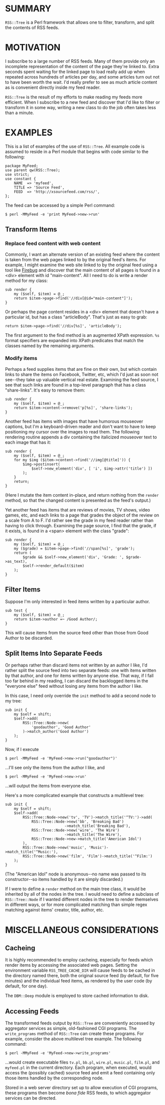 # SUMMARY

`RSS::Tree` is a Perl framework that allows one to filter, transform,
and split the contents of RSS feeds.

# MOTIVATION

I subscribe to a large number of RSS feeds.  Many of them provide only
an incomplete representation of the content of the page they're linked
to.  Extra seconds spent waiting for the linked page to load really
add up when repeated across hundreds of articles per day, and some
articles turn out not to have been worth the wait.  I'd really prefer
to see as much article content as is convenient directly inside my
feed reader.

`RSS::Tree` is the result of my efforts to make reading my feeds more
efficient.  When I subscribe to a new feed and discover that I'd like
to filter or transform it in some way, writing a new class to do the
job often takes less than a minute.

# EXAMPLES

This is a list of examples of the use of `RSS::Tree`.  All example
code is assumed to reside in a Perl module that begins with code
similar to the following:

    package MyFeed;
    use parent qw(RSS::Tree);
    use strict;
    use constant {
        NAME  => 'myfeed',
        TITLE => 'Source Feed',
        FEED  => 'http://xsourcefeed.com/rss/',
    };

The feed can be accessed by a simple Perl command:

    $ perl -MMyFeed -e 'print MyFeed->new->run'

## Transform Items

### Replace feed content with web content

Commonly, I want an alternate version of an existing feed where the
content is taken from the web pages linked to by the original feed's
items.  For example, I might examine the web site linked to by the
original feed using a tool like [Firebug](https://getfirebug.com/) and
discover that the main content of all pages is found in a &lt;div&gt;
element with id "main-content".  All I need to do is write a render
method for my class:

    sub render {
        my ($self, $item) = @_;
        return $item->page->find('//div[@id="main-content"]');
    }

Or perhaps the page content resides in a &lt;div&gt; element that
doesn't have a particular id, but has a class "articleBody".  That's
just as easy to grab:

    return $item->page->find('//div[%s]', 'articleBody');

The first argument to the find method is an augmented XPath
expression.  `%s` format specifiers are expanded into XPath predicates
that match the classes named by the remaining arguments.

### Modify items

Perhaps a feed supplies items that are fine on their own, but which
contain links to share the items on Facebook, Twitter, etc, which I'd
just as soon not see--they take up valuable vertical real estate.
Examining the feed source, I see that such links are found in a
top-level paragraph that has a class "share-links".  It's easy to
remove them:

    sub render {
        my ($self, $item) = @_;
        return $item->content->remove('p[%s]', 'share-links');
    }

Another feed has items with images that have humorous mouseover
captions, but I'm a keyboard-driven reader and don't want to have to
keep positioning my cursor over the images to read them.  The following
rendering routine appends a div containing the italicized mouseover
text to each image that has it:

    sub render {
        my ($self, $item) = @_;
        for my $img ($item->content->find('//img[@title]')) {
            $img->postinsert(
                $self->new_element('div', [ 'i', $img->attr('title') ])
            );
        }
        return;
    }

(Here I mutate the item content in-place, and return nothing from the
`render` method, so that the changed content is presented as the
feed's output.)

Yet another feed has items that are reviews of movies, TV shows, video
games, etc, and each links to a page that grades the object of the
review on a scale from A to F.  I'd rather see the grade in my feed
reader rather than having to click through.  Examining the page
source, I find that the grade, if it exists, is found in a
&lt;span&gt; element with the class "grade":

    sub render {
        my ($self, $item) = @_;
        my ($grade) = $item->page->find('//span[%s]', 'grade');
        return (
            $grade && $self->new_element('div', 'Grade: ', $grade->as_text),
            $self->render_default($item)
        );
    }

## Filter Items

Suppose I'm only interested in feed items written by a particular
author.

    sub test {
        my ($self, $item) = @_;
        return $item->author =~ /Good Author/;
    }

This will cause items from the source feed other than those from Good
Author to be discarded.

## Split Items Into Separate Feeds

Or perhaps rather than discard items not written by an author I like,
I'd rather split the source feed into two separate feeds: one with
items written by that author, and one for items written by anyone
else.  That way, if I fall too far behind in my reading, I can discard
the backlogged items in the "everyone else" feed without losing any
items from the author I like.

In this case, I need only override the `init` method to add a second
node to my tree:

    sub init {
        my $self = shift;
        $self->add(
            RSS::Tree::Node->new(
                'goodauthor', 'Good Author'
            )->match_author('Good Author')
        );
    }

Now, if I execute

    $ perl -MMyFeed -e 'MyFeed->new->run("goodauthor")'

...I'll see only the items from the author I like, and

    $ perl -MMyFeed -e 'MyFeed->new->run'

...will output the items from everyone else.

Here's a more complicated example that constructs a multilevel tree:

    sub init {
        my $self = shift;
        $self->add(
            RSS::Tree::Node->new('tv', 'TV')->match_title('^TV:')->add(
                RSS::Tree::Node->new('bb', 'Breaking Bad')
                               ->match_title('Breaking Bad'),
                RSS::Tree::Node->new('wire', 'The Wire')
                               ->match_title('The Wire'),
                RSS::Tree::Node->new->match_title('American Idol')
            ),
            RSS::Tree::Node->new('music', 'Music')->match_title('^Music:'),
            RSS::Tree::Node->new('film', 'Film')->match_title('^Film:')
        );
    }

(The "American Idol" node is anonymous--no name was passed to its
constructor--so items handled by it are simply discarded.)

If I were to define a `render` method on the main tree class, it would
be inherited by all of the nodes in the tree.  I would need to define
a subclass of `RSS::Tree::Node` if I wanted different nodes in the
tree to render themselves in different ways, or for more complicated
matching than simple regex matching against items' creator, title,
author, etc.

# MISCELLANEOUS CONSIDERATIONS

## Cacheing

It is highly recommended to employ cacheing, especially for feeds
which render items by accessing the associated web pages.  Setting the
environment variable `RSS_TREE_CACHE_DIR` will cause feeds to be
cached in the directory named there, both the original source feed (by
default, for five minutes) and the individual feed items, as rendered
by the user code (by default, for one day).

The `DBM::Deep` module is employed to store cached information to
disk.

## Accessing Feeds

The transformed feeds output by `RSS::Tree` are conveniently accessed
by aggregator services as simple, old-fashioned CGI programs.  The
`write_programs` method of `RSS::Tree` can create these programs.  For
example, consider the above multilevel tree example.  The following
command:

    $ perl -MMyFeed -e 'MyFeed->new->write_programs'

...would create executable files `tv.pl`, `bb.pl`, `wire.pl`,
`music.pl`, `film.pl`, and `myfeed.pl` in the current directory.  Each
program, when executed, would access the (possibly cached) source feed
and emit a feed containing only those items handled by the
corresponding node.

Stored in a web server directory set up to allow execution of CGI
programs, these programs then become *bona fide* RSS feeds, to which
aggregator services can be directed.
